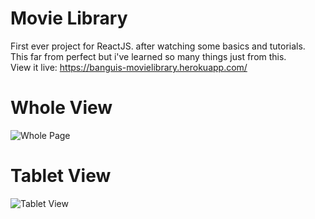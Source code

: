 # Movie Library
First ever project for ReactJS. after watching some basics and tutorials.<br/>
This far from perfect but i've learned so many things just from this. <br />
View it live: https://banguis-movielibrary.herokuapp.com/

# Whole View
![Whole Page](https://github.com/MarkVergelBanguis/movielibrary/blob/master/img/1.png)


# Tablet View
![Tablet View](https://github.com/MarkVergelBanguis/movielibrary/blob/master/img/3.png)






